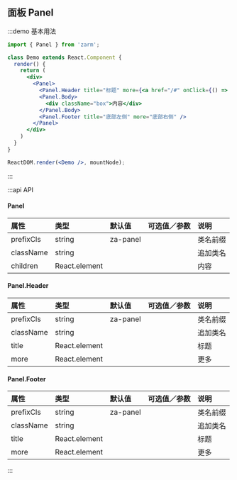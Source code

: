 ## 面板 Panel

:::demo 基本用法
```jsx
import { Panel } from 'zarm';

class Demo extends React.Component {
  render() {
    return (
      <div>
        <Panel>
          <Panel.Header title="标题" more={<a href="/#" onClick={() => alert('click more')}>更多</a>} />
          <Panel.Body>
            <div className="box">内容</div>
          </Panel.Body>
          <Panel.Footer title="底部左侧" more="底部右侧" />
        </Panel>
      </div>
    )
  }
}

ReactDOM.render(<Demo />, mountNode);
```
:::


:::api API

#### Panel
| 属性 | 类型 | 默认值 | 可选值／参数 | 说明 |
| :--- | :--- | :--- | :--- | :--- |
| prefixCls | string | za-panel | | 类名前缀 |
| className | string | | | 追加类名 |
| children | React.element | | | 内容 |


#### Panel.Header
| 属性 | 类型 | 默认值 | 可选值／参数 | 说明 |
| :--- | :--- | :--- | :--- | :--- |
| prefixCls | string | za-panel | | 类名前缀 |
| className | string | | | 追加类名 |
| title | React.element | | | 标题 |
| more | React.element | | | 更多 |


#### Panel.Footer
| 属性 | 类型 | 默认值 | 可选值／参数 | 说明 |
| :--- | :--- | :--- | :--- | :--- |
| prefixCls | string | za-panel | | 类名前缀 |
| className | string | | | 追加类名 |
| title | React.element | | | 标题 |
| more | React.element | | | 更多 |

:::